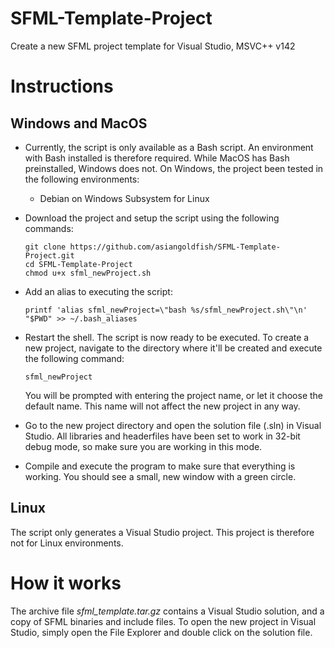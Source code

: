 # SFML-Template-Project

Create a new SFML project template for Visual Studio, MSVC++ v142

# Instructions
## Windows and MacOS
- Currently, the script is only available as a Bash script. An environment with Bash installed is therefore required. While MacOS has Bash preinstalled, Windows does not. On Windows, the project been tested in the following environments:
  - Debian on Windows Subsystem for Linux
  
- Download the project and setup the script using the following commands:
  ```
  git clone https://github.com/asiangoldfish/SFML-Template-Project.git
  cd SFML-Template-Project
  chmod u+x sfml_newProject.sh
  ```
- Add an alias to executing the script:
  ```
  printf 'alias sfml_newProject=\"bash %s/sfml_newProject.sh\"\n' "$PWD" >> ~/.bash_aliases
  ```
- Restart the shell. The script is now ready to be executed. To create a new project, navigate to the directory where it'll be created and execute the following command:
  ```
  sfml_newProject
  ```
  You will be prompted with entering the project name, or let it choose the default name. This name will not affect the new project in any way.
- Go to the new project directory and open the solution file (.sln) in Visual Studio. All libraries and headerfiles have been set to work in 32-bit debug mode, so make sure you are working in this mode.
- Compile and execute the program to make sure that everything is working. You should see a small, new window with a green circle.

## Linux
The script only generates a Visual Studio project. This project is therefore not for Linux environments.

# How it works
The archive file _sfml_template.tar.gz_ contains a Visual Studio solution, and a copy of SFML binaries and include files. To open the new project in Visual Studio, simply open the File Explorer and double click on the solution file.
